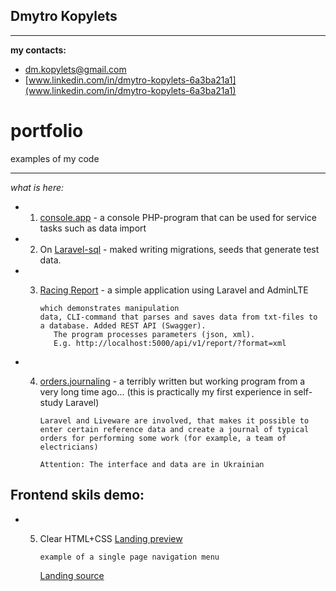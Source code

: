 
## Dmytro Kopylets
*******************************************

**my contacts:**
* dm.kopylets@gmail.com
* [www.linkedin.com/in/dmytro-kopylets-6a3ba21a1](www.linkedin.com/in/dmytro-kopylets-6a3ba21a1)


# portfolio
examples of my code

*******************************************

_what is here:_

* 1. [console.app](https://github.com/dmkopylets/portfolio/tree/main/console.app) - a console PHP-program that can be used for service tasks such as data import
    
* 2. On [Laravel-sql](https://github.com/dmkopylets/portfolio/tree/main/Laravel-sql-seeding) - maked writing migrations, seeds that generate test data.

* 3. [Racing Report](https://github.com/dmkopylets/portfolio/tree/main/Racing%20Report) - a simple application using Laravel and AdminLTE

         which demonstrates manipulation
         data, CLI-command that parses and saves data from txt-files to a database. Added REST API (Swagger). 
            The program processes parameters (json, xml).
            E.g. http://localhost:5000/api/v1/report/?format=xml

* 4. [orders.journaling](https://github.com/dmkopylets/orders.journaling) - a terribly written but working program from a very long time ago... (this is practically my first experience in self-study Laravel)

         Laravel and Liveware are involved, that makes it possible to enter certain reference data and create a journal of typical orders for performing some work (for example, a team of electricians)

         Attention: The interface and data are in Ukrainian

## Frontend skils demo:

* 5. Clear HTML+CSS [Landing preview](https://dmkopylets.github.io/landing/)


         example of a single page navigation menu
      [Landing source](https://github.com/dmkopylets/landing)         

